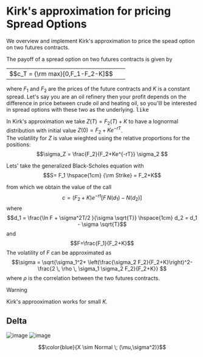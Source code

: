 # Kirk's approximation for pricing Spread Options

We overview and implement Kirk's approximation to price the spead option on two futures contracts.

The payoff of a spread option on two futures contracts is given by
<div align="center">
<table>
<tbody>
<td align="center">
<img width="20" height="1"><br>
  $$c_T = {\rm max}[0,F_1-F_2-K]$$
<img width="20" height="1">
</td>
</tbody>
</table>
</div>

where $F_1$ and $F_2$ are the prices of the future contracts and $K$ is a constant spread. Let's say you are an oil refinery then your profit depends on the difference in price between crude oil and heating oil, so you'lll be interested in spread options with these two as the underlying. <kbd>like</kbd> 

In Kirk's approximation we take $Z(T)=F_2(T)+K$ to have a lognormal distribution with initial value $Z(0) = F_2+Ke^{-rT}$.\
The volatility for $Z$ is value wieghted  using the relative proportions for the positions:
$$\sigma_Z = \frac{F_2}{F_2+Ke^{-rT}} \sigma_2 $$

Lets' take the generalized Black-Scholes equation with
$$S= F_1 \hspace{1cm} {\rm Strike} = F_2+K$$

from which we obtain the value of the call
$$c= (F_2+K) e^{-rt}[F \, N(d_1) - N(d_2)]$$
where 
$$d_1 = \frac{\ln F + \sigma^2T/2 }{\sigma \sqrt{T}}  \hspace{1cm} d_2 = d_1 - \sigma \sqrt{T}$$
and 
$$F=\frac{F_1}{F_2+K}$$ 
The volatility of $F$ can be approximated as 
$$\sigma = \sqrt{\sigma_1^2+ \left(\frac{\sigma_2 F_2}{F_2+K}\right)^2- \frac{2 \, \rho \, \sigma_1 \sigma_2 F_2}{F_2+K}} $$
where $\rho$ is the correlation between the two futures contracts. 

> [!WARNING]  
>  Kirk's approoximation works for small $K$.

## Delta
![image](https://github.com/alexisdpc/Kirks-approximation/assets/124795834/f7292ffd-d914-47c6-a262-1fc7bbd46568) ![image](https://github.com/alexisdpc/Kirks-approximation/assets/124795834/5e387923-4513-4ed0-a00f-a86f0b3af805)

$$\color{blue}{X \sim Normal \; (\mu,\sigma^2)}$$

<p align="center">
  <img width="10" height="5" src="https://github.com/alexisdpc/Kirks-approximation/assets/124795834/6d16a2b7-5f2b-4c6d-a360-4aa8fffdcaa4">
</p>



